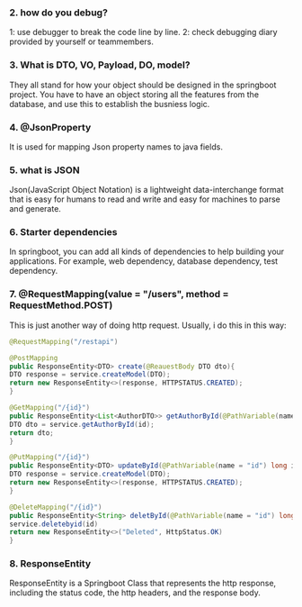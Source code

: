 ### 2. how do you debug?

1: use debugger to break the code line by line.
2: check debugging diary provided by yourself or teammembers.

### 3. What is DTO, VO, Payload, DO, model?

They all stand for how your object should be designed in the springboot project. You have to have an object storing all the features from the database, and use this to establish the busniess logic.

### 4. @JsonProperty
It is used for mapping Json property names to java fields.

### 5. what is JSON
Json(JavaScript Object Notation) is a lightweight data-interchange format that is easy for humans to read and write and easy for machines to parse and generate.

### 6. Starter dependencies
In springboot, you can add all kinds of dependencies to help building your applications. 
For example, web dependency, database dependency, test dependency.

### 7. @RequestMapping(value = "/users", method = RequestMethod.POST)
This is just another way of doing http request. Usually, i do this in this way:
```java
@RequestMapping("/restapi")

@PostMapping
public ResponseEntity<DTO> create(@ReauestBody DTO dto){
DTO response = service.createModel(DTO);
return new ResponseEntity<>(response, HTTPSTATUS.CREATED);
}

@GetMapping("/{id}")
public ResponseEntity<List<AuthorDTO>> getAuthorById(@PathVariable(name="id")long id){
DTO dto = service.getAuthorById(id);
return dto;
}

@PutMapping("/{id}")
public ResponseEntity<DTO> updateById(@PathVariable(name = "id") long id, @RequestBody DTO dto){
DTO response = service.createModel(DTO);
return new ResponseEntity<>(response, HTTPSTATUS.CREATED);
}

@DeleteMapping("/{id}")
public ResponseEntity<String> deletById(@PathVariable(name = "id") long id){
service.deletebyid(id)
return new ResponseEntity<>("Deleted", HttpStatus.OK)
}
```

### 8. ResponseEntity
ResponseEntity is a Springboot Class that represents the http response, including the status code, the http headers, and the response body. 
